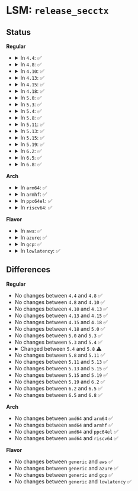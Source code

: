 # LSM: <code>release_secctx</code>

## Status
<b>Regular</b>
<ul>
<li>
<details>
<summary>In <code>4.4</code>: ✅</summary>

```c
void security_release_secctx(char *secdata, u32 seclen);
```
</details>
</li>
<li>
<details>
<summary>In <code>4.8</code>: ✅</summary>

```c
void security_release_secctx(char *secdata, u32 seclen);
```
</details>
</li>
<li>
<details>
<summary>In <code>4.10</code>: ✅</summary>

```c
void security_release_secctx(char *secdata, u32 seclen);
```
</details>
</li>
<li>
<details>
<summary>In <code>4.13</code>: ✅</summary>

```c
void security_release_secctx(char *secdata, u32 seclen);
```
</details>
</li>
<li>
<details>
<summary>In <code>4.15</code>: ✅</summary>

```c
void security_release_secctx(char *secdata, u32 seclen);
```
</details>
</li>
<li>
<details>
<summary>In <code>4.18</code>: ✅</summary>

```c
void security_release_secctx(char *secdata, u32 seclen);
```
</details>
</li>
<li>
<details>
<summary>In <code>5.0</code>: ✅</summary>

```c
void security_release_secctx(char *secdata, u32 seclen);
```
</details>
</li>
<li>
<details>
<summary>In <code>5.3</code>: ✅</summary>

```c
void security_release_secctx(char *secdata, u32 seclen);
```
</details>
</li>
<li>
<details>
<summary>In <code>5.4</code>: ✅</summary>

```c
void security_release_secctx(char *secdata, u32 seclen);
```
</details>
</li>
<li>
<details>
<summary>In <code>5.8</code>: ✅</summary>

```c
void security_release_secctx(struct lsmcontext *cp);
```
</details>
</li>
<li>
<details>
<summary>In <code>5.11</code>: ✅</summary>

```c
void security_release_secctx(struct lsmcontext *cp);
```
</details>
</li>
<li>
<details>
<summary>In <code>5.13</code>: ✅</summary>

```c
void security_release_secctx(struct lsmcontext *cp);
```
</details>
</li>
<li>
<details>
<summary>In <code>5.15</code>: ✅</summary>

```c
void security_release_secctx(struct lsmcontext *cp);
```
</details>
</li>
<li>
<details>
<summary>In <code>5.19</code>: ✅</summary>

```c
void security_release_secctx(struct lsmcontext *cp);
```
</details>
</li>
<li>
<details>
<summary>In <code>6.2</code>: ✅</summary>

```c
void security_release_secctx(struct lsmcontext *cp);
```
</details>
</li>
<li>
<details>
<summary>In <code>6.5</code>: ✅</summary>

```c
void security_release_secctx(struct lsmcontext *cp);
```
</details>
</li>
<li>
<details>
<summary>In <code>6.8</code>: ✅</summary>

```c
void security_release_secctx(struct lsmcontext *cp);
```
</details>
</li>
</ul>
<b>Arch</b>
<ul>
<li>
<details>
<summary>In <code>arm64</code>: ✅</summary>

```c
void security_release_secctx(char *secdata, u32 seclen);
```
</details>
</li>
<li>
<details>
<summary>In <code>armhf</code>: ✅</summary>

```c
void security_release_secctx(char *secdata, u32 seclen);
```
</details>
</li>
<li>
<details>
<summary>In <code>ppc64el</code>: ✅</summary>

```c
void security_release_secctx(char *secdata, u32 seclen);
```
</details>
</li>
<li>
<details>
<summary>In <code>riscv64</code>: ✅</summary>

```c
void security_release_secctx(char *secdata, u32 seclen);
```
</details>
</li>
</ul>
<b>Flavor</b>
<ul>
<li>
<details>
<summary>In <code>aws</code>: ✅</summary>

```c
void security_release_secctx(char *secdata, u32 seclen);
```
</details>
</li>
<li>
<details>
<summary>In <code>azure</code>: ✅</summary>

```c
void security_release_secctx(char *secdata, u32 seclen);
```
</details>
</li>
<li>
<details>
<summary>In <code>gcp</code>: ✅</summary>

```c
void security_release_secctx(char *secdata, u32 seclen);
```
</details>
</li>
<li>
<details>
<summary>In <code>lowlatency</code>: ✅</summary>

```c
void security_release_secctx(char *secdata, u32 seclen);
```
</details>
</li>
</ul>

## Differences
<b>Regular</b>
<ul>
<li>
No changes between <code>4.4</code> and <code>4.8</code> ✅
</li>
<li>
No changes between <code>4.8</code> and <code>4.10</code> ✅
</li>
<li>
No changes between <code>4.10</code> and <code>4.13</code> ✅
</li>
<li>
No changes between <code>4.13</code> and <code>4.15</code> ✅
</li>
<li>
No changes between <code>4.15</code> and <code>4.18</code> ✅
</li>
<li>
No changes between <code>4.18</code> and <code>5.0</code> ✅
</li>
<li>
No changes between <code>5.0</code> and <code>5.3</code> ✅
</li>
<li>
No changes between <code>5.3</code> and <code>5.4</code> ✅
</li>
<li>
<details>
<summary>Changed between <code>5.4</code> and <code>5.8</code> ⚠️</summary>
<ul>
<li>
<b>Param added. </b>
<code>struct lsmcontext *cp</code>
</li>
<li>
<b>Param removed. </b>
<code>char *secdata</code>
</li>
<li>
<b>Param removed. </b>
<code>u32 seclen</code>
</li>
</ul>
</details>
</li>
<li>
No changes between <code>5.8</code> and <code>5.11</code> ✅
</li>
<li>
No changes between <code>5.11</code> and <code>5.13</code> ✅
</li>
<li>
No changes between <code>5.13</code> and <code>5.15</code> ✅
</li>
<li>
No changes between <code>5.15</code> and <code>5.19</code> ✅
</li>
<li>
No changes between <code>5.19</code> and <code>6.2</code> ✅
</li>
<li>
No changes between <code>6.2</code> and <code>6.5</code> ✅
</li>
<li>
No changes between <code>6.5</code> and <code>6.8</code> ✅
</li>
</ul>
<b>Arch</b>
<ul>
<li>
No changes between <code>amd64</code> and <code>arm64</code> ✅
</li>
<li>
No changes between <code>amd64</code> and <code>armhf</code> ✅
</li>
<li>
No changes between <code>amd64</code> and <code>ppc64el</code> ✅
</li>
<li>
No changes between <code>amd64</code> and <code>riscv64</code> ✅
</li>
</ul>
<b>Flavor</b>
<ul>
<li>
No changes between <code>generic</code> and <code>aws</code> ✅
</li>
<li>
No changes between <code>generic</code> and <code>azure</code> ✅
</li>
<li>
No changes between <code>generic</code> and <code>gcp</code> ✅
</li>
<li>
No changes between <code>generic</code> and <code>lowlatency</code> ✅
</li>
</ul>
